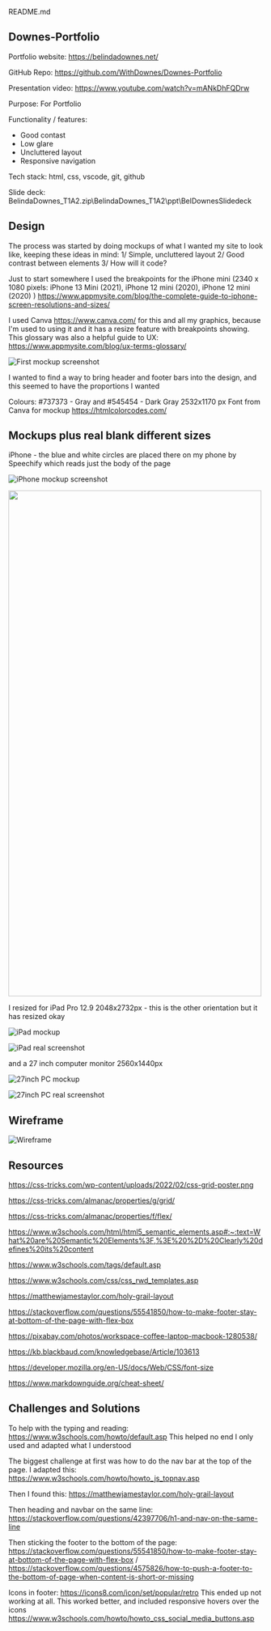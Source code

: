 README.md

## Downes-Portfolio

Portfolio website: https://belindadownes.net/

GitHub Repo: https://github.com/WithDownes/Downes-Portfolio

Presentation video: https://www.youtube.com/watch?v=mANkDhFQDrw

Purpose: For Portfolio

Functionality / features: 
 - Good contast
 - Low glare
 - Uncluttered layout
 - Responsive navigation

Tech stack: html, css, vscode, git, github

Slide deck: BelindaDownes_T1A2.zip\BelindaDownes_T1A2\ppt\BelDownesSlidedeck

## Design

The process was started by doing mockups of what I wanted my site to look like, keeping these ideas in
mind:
1/ Simple, uncluttered layout
2/ Good contrast between elements
3/ How will it code?

Just to start somewhere I used the breakpoints for the iPhone mini (2340 x 1080 pixels: iPhone 13 Mini
(2021), iPhone 12 mini (2020), iPhone 12 mini (2020) ) https://www.appmysite.com/blog/the-complete-guide-to-iphone-screen-resolutions-and-sizes/

I used Canva https://www.canva.com/ for this and all my graphics, because I'm used to using it and it has
a resize feature with breakpoints showing.
This glossary was also a helpful guide to UX: https://www.appmysite.com/blog/ux-terms-glossary/

![First mockup screenshot](/src/images/pic1.png)

I wanted to find a way to bring header and footer bars into the design, and this seemed to have the
proportions I wanted

Colours: #737373 - Gray and #545454 - Dark Gray 2532x1170 px
Font from Canva for mockup
https://htmlcolorcodes.com/

## Mockups plus real blank different sizes

iPhone - the blue and white circles are placed there on my phone by Speechify which reads just the body
of the page

![iPhone mockup screenshot](/src/images/iphone_mockup.png)


<!--![iPhone real screenshot](/src/images/Screenshot_iphone_real.PNG)-->


<img src="/src/images/Screenshot_iphone_real.PNG" width="500" height="1000">


I resized for iPad Pro 12.9 2048x2732px - this is the other orientation but it has resized okay


![iPad mockup](/src/images/ipad_mockup.png)


![iPad real screenshot](/src/images/ipad_real.PNG)

and a 27 inch computer monitor 2560x1440px

![27inch PC mockup](/src/images/27pc_mockup.png)

![27inch PC real screenshot](/src/images/27pc_real.png)


## Wireframe

![Wireframe](/src/images/wireframe.jpg)


## Resources

https://css-tricks.com/wp-content/uploads/2022/02/css-grid-poster.png

https://css-tricks.com/almanac/properties/g/grid/

https://css-tricks.com/almanac/properties/f/flex/

https://www.w3schools.com/html/html5_semantic_elements.asp#:~:text=What%20are%20Semantic%20Elements%3F,%3E%20%2D%20Clearly%20defines%20its%20content

https://www.w3schools.com/tags/default.asp

https://www.w3schools.com/css/css_rwd_templates.asp

https://matthewjamestaylor.com/holy-grail-layout

https://stackoverflow.com/questions/55541850/how-to-make-footer-stay-at-bottom-of-the-page-with-flex-box

https://pixabay.com/photos/workspace-coffee-laptop-macbook-1280538/

https://kb.blackbaud.com/knowledgebase/Article/103613

https://developer.mozilla.org/en-US/docs/Web/CSS/font-size

https://www.markdownguide.org/cheat-sheet/


## Challenges and Solutions

To help with the typing and reading: https://www.w3schools.com/howto/default.asp This helped no end
I only used and adapted what I understood

The biggest challenge at first was how to do the nav bar at the top of the page. I adapted this:
https://www.w3schools.com/howto/howto_js_topnav.asp

Then I found this: https://matthewjamestaylor.com/holy-grail-layout

Then heading and navbar on the same line: https://stackoverflow.com/questions/42397706/h1-and-nav-on-the-same-line

Then sticking the footer to the bottom of the page: https://stackoverflow.com/questions/55541850/how-to-make-footer-stay-at-bottom-of-the-page-with-flex-box /
https://stackoverflow.com/questions/4575826/how-to-push-a-footer-to-the-bottom-of-page-when-content-is-short-or-missing

Icons in footer: https://icons8.com/icon/set/popular/retro This ended up not working at all.
This worked better, and included responsive hovers over the icons
https://www.w3schools.com/howto/howto_css_social_media_buttons.asp
